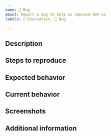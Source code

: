 ```yaml
---
name: 🐛 Bug
about: Report a bug to help us improve ASF-ui
labels: 🧐 Evaluation, 🐛 Bug

---
```


## Description
<!-- A clear and concise description of what the bug is. -->

## Steps to reproduce
<!--
1. Go to '...'
2. Click on '....'
3. Scroll down to '....'
4. See error
-->

## Expected behavior
<!-- A clear and concise description of what you expected to happen. -->

## Current behavior
<!-- A clear and concise description of what is currently happening. -->

## Screenshots
<!-- If applicable, add screenshots to help explain your problem. -->

## Additional information
<!-- Add any other information about the problem here. -->
